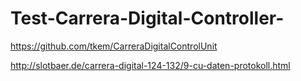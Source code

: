# Test-Carrera-Digital-Controller-

https://github.com/tkem/CarreraDigitalControlUnit

http://slotbaer.de/carrera-digital-124-132/9-cu-daten-protokoll.html


